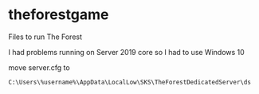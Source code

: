 # theforestgame

Files to run The Forest

I had problems running on Server 2019 core so I had to use Windows 10

move server.cfg to 

    C:\Users\%username%\AppData\LocalLow\SKS\TheForestDedicatedServer\ds
